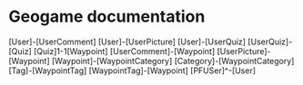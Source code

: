 Geogame documentation
=====================

[User]*-*[UserComment]
[User]*-*[UserPicture]
[User]*-*[UserQuiz]
[UserQuiz]*-*[Quiz]
[Quiz]1-1[Waypoint]
[UserComment]*-*[Waypoint]
[UserPicture]*-*[Waypoint]
[Waypoint]*-*[WaypointCategory]
[Category]*-*[WaypointCategory]
[Tag]*-*[WaypointTag]
[WaypointTag]*-*[Waypoint]
[PFUSer]^-[User]
